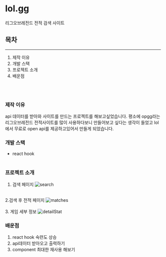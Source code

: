 # lol.gg

리그오브레전드 전적 검색 사이트

## 목차

---

1. 제작 이유
2. 개발 스택
3. 프로젝트 소개
4. 배운점

<br/><br/>

### 제작 이유

api 데이터를 받아와 사이트를 만드는 프로젝트를 해보고싶었습니다. 평소에 opgg라는 리그오브레전드 전적사이트를 많이 사용하다보니 만들어보고 싶다는 생각이 들었고 lol에서 무료로 open api를 제공하고있어서 만들게 되었습니다.

### 개발 스택

- react hook
  <br/><br/>

### 프로젝트 소개

1. 검색 페이지
   ![search](https://i.esdrop.com/d/f/9oJFHxeFi4/WmR3xCkdlq.png)
   <br/><br/>

2.검색 후 전적 페이지
![matches](https://i.esdrop.com/d/f/9oJFHxeFi4/t7v8t5ffYx.png)
<br/>
<br/> 3. 게임 세부 정보
![detailStat](https://i.esdrop.com/d/f/9oJFHxeFi4/H1EA8iU3RR.png)

### 배운점

1.  react hook 숙련도 상승
2.  api데이터 받아오고 출력하기
3.  component 최대한 재사용 해보기
